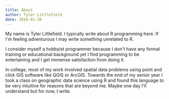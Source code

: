 ```yaml
---
title: About
author: Tyler Littlefield
date: 2018-01-30
---
```


My name is Tyler Littlefield. I typically write about R programming here. If I'm feeling adventurous I may write something unrelated to R. 

I consider myself a hobbyist programmer because I don't have any formal training or educational background yet I find programming to be entertaining and I get immense satisfaction from doing it. 

In college, most of my work involved spatial data problems using point and click GIS software like QGIS or ArcGIS. Towards the end of my senior year I took a class on geographic data science using R and found this language to be very intuitive for reasons that are beyond me. Maybe one day I'll understand but for now, I write.
